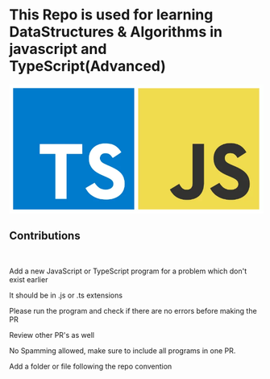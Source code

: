 <h1> This Repo is used for learning DataStructures & Algorithms in javascript and TypeScript(Advanced)</h1>

<img src="JSTS.webp" width={120} height={120}/>
<h2> Contributions </h2><br>

<p>Add a new JavaScript or TypeScript program  for a problem which don't exist earlier</p>
<p>It should be in .js or .ts extensions</p>
<p>Please run the program and check if there are no errors before making the PR</p>
<p>Review other PR's as well</p>
<p>No Spamming allowed, make sure to include all programs in one PR.</p>
<p>Add a folder or file following the repo convention</p>